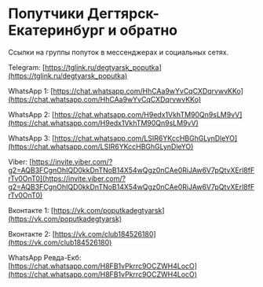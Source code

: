 # Попутчики Дегтярск-Екатеринбург и обратно

Ссылки на группы попуток в мессенджерах и социальных сетях.

Telegram: [https://tglink.ru/degtyarsk_poputka](https://tglink.ru/degtyarsk_poputka)

WhatsApp 1: [https://chat.whatsapp.com/HhCAa9wYvCqCXDqrvwvKKo](https://chat.whatsapp.com/HhCAa9wYvCqCXDqrvwvKKo)

WhatsApp 2: [https://chat.whatsapp.com/H9edx1VkhTM90Qn9sLM9vV](https://chat.whatsapp.com/H9edx1VkhTM90Qn9sLM9vV)

WhatsApp 3: [https://chat.whatsapp.com/LSIR6YKccHBGhGLynDleYO](https://chat.whatsapp.com/LSIR6YKccHBGhGLynDleYO)

Viber: [https://invite.viber.com/?g2=AQB3FCgnOhIQD0kkDnTNoB14X54wQgz0nCAe0RiJAw6V7pQtvXErl8fFrTv0OnT0](https://invite.viber.com/?g2=AQB3FCgnOhIQD0kkDnTNoB14X54wQgz0nCAe0RiJAw6V7pQtvXErl8fFrTv0OnT0)

Вконтакте 1: [https://vk.com/poputkadegtyarsk](https://vk.com/poputkadegtyarsk)

Вконтакте 2: [https://vk.com/club184526180](https://vk.com/club184526180)

WhatsApp Ревда-Екб: [https://chat.whatsapp.com/H8FB1vPkrrc9OCZWH4LocO](https://chat.whatsapp.com/H8FB1vPkrrc9OCZWH4LocO)
